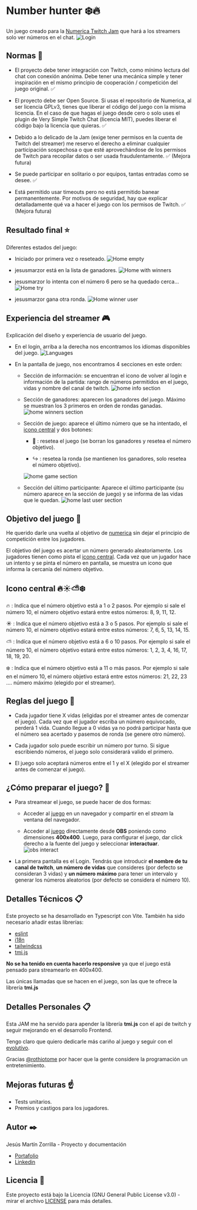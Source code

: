 # Number hunter :snowflake::fire:

Un juego creado para la [Numerica Twitch Jam](https://itch.io/jam/numerica-twitch-jam) que hará a los streamers solo ver números en el chat.
    ![Login](docs/login.png)

## Normas :page_with_curl:

- El proyecto debe tener integración con Twitch, como mínimo lectura del chat con conexión anónima. Debe tener una mecánica simple y tener inspiración en el mismo principio de cooperación / competición del juego original. :white_check_mark:

- El proyecto debe ser Open Source. Si usas el repositorio de Numerica, al ser licencia GPLv3, tienes que liberar el código del juego con la misma licencia. En el caso de que hagas el juego desde cero o solo uses el plugin de Very Simple Twitch Chat (licencia MIT), puedes liberar el código bajo la licencia que quieras. :white_check_mark:

- Debido a lo delicado de la Jam (exige tener permisos en la cuenta de Twitch del streamer) me reservo el derecho a eliminar cualquier participación sospechosa o que esté aprovechándose de los permisos de Twitch para recopilar datos o ser usada fraudulentamente. :white_check_mark: (Mejora futura)

- Se puede participar en solitario o por equipos, tantas entradas como se desee. :white_check_mark:

- Está permitido usar timeouts pero no está permitido banear permanentemente. Por motivos de seguridad, hay que explicar detalladamente qué va a hacer el juego con los permisos de Twitch. :white_check_mark: (Mejora futura)

## Resultado final :star:

Diferentes estados del juego:

- Iniciado por primera vez o reseteado.
    ![Home empty](docs/homeEmpty.png)

- jesusmarzor está en la lista de ganadores.
    ![Home with winners](docs/homeWithWinners.png)

- jesusmarzor lo intenta con el número 6 pero se ha quedado cerca...
    ![Home try](docs/homeTry.png)

- jesusmarzor gana otra ronda.
    ![Home winner user](docs/homeWinner.png)

## Experiencia del streamer :video_game:

Explicación del diseño y experiencia de usuario del juego.

- En el login, arriba a la derecha nos encontramos los idiomas disponibles del juego.
    ![Languages](docs/languages.png)

- En la pantalla de juego, nos encontramos 4 secciones en este orden:
    - Sección de información: se encuentran el icono de volver al login e información de la partida: rango de números permitidos en el juego, vidas y nombre del canal de twitch.
        ![home info section](docs/homeSection1.png)

    - Sección de ganadores: aparecen los ganadores del juego. Máximo se muestran los 3 primeros en orden de rondas ganadas.
        ![home winners section](docs/homeSection2.png)

    - Sección de juego: aparece el último número que se ha intentado, el [icono central](#icono-central-firesunnypartly_sunnysnowflake) y dos botones:
        - :arrows_counterclockwise: : resetea el juego (se borran los ganadores y resetea el número objetivo).

        - :arrow_right_hook: : resetea la ronda (se mantienen los ganadores, solo resetea el número objetivo).

        ![home game section](docs/homeSection3.png)
    
    - Sección del último participante: Aparece el último participante (su número aparece en la sección de juego) y se informa de las vidas que le quedan.
        ![home last user section](docs/homeSection4.png)

## Objetivo del juego :dart:

He querido darle una vuelta al objetivo de [numerica](https://github.com/rothiotome/numerica-twitch) sin dejar el principio de competición entre los jugadores.

El objetivo del juego es acertar un número generado aleatoriamente. Los jugadores tienen como pista el [icono central](#icono-central-firesunnypartly_sunnysnowflake). Cada vez que un jugador hace un intento y se pinta el número en pantalla, se muestra un icono que informa la cercanía del número objetivo.

## Icono central :fire::sunny::partly_sunny::snowflake:

:fire: : Indíca que el número objetivo está a 1 o 2 pasos. Por ejemplo si sale el número 10, el número objetivo estará entre estos números: 8, 9, 11, 12.

:sunny: : Indíca que el número objetivo está a 3 o 5 pasos. Por ejemplo si sale el número 10, el número objetivo estará entre estos números: 7, 6, 5, 13, 14, 15.

:partly_sunny: : Indíca que el número objetivo está a 6 o 10 pasos. Por ejemplo si sale el número 10, el número objetivo estará entre estos números: 1, 2, 3, 4, 16, 17, 18, 19, 20.

:snowflake: : Indíca que el número objetivo está a 11 o más pasos. Por ejemplo si sale en el número 10, el número objetivo estará entre estos números: 21, 22, 23 .... número máximo (elegido por el streamer).

## Reglas del juego :memo:

- Cada jugador tiene X vidas (eligidas por el streamer antes de comenzar el juego). Cada vez que el jugador escriba un número equivocado, perderá 1 vida. Cuando llegue a 0 vidas ya no podrá participar hasta que el número sea acertado y pasemos de ronda (se genere otro número).

- Cada jugador solo puede escribir un número por turno. Si sigue escribiendo números, el juego solo considerará valido el primero.

- El juego solo aceptará números entre el 1 y el X (elegido por el streamer antes de comenzar el juego).

## ¿Cómo preparar el juego? :rocket:

- Para streamear el juego, se puede hacer de dos formas:
    - Acceder al [juego](https://numberhunter.vercel.app) en un navegador y compartir en el *stream* la ventana del navegador.

    - Acceder al [juego](https://numberhunter.vercel.app) directamente desde **OBS**  poniendo como dimensiones **400x400**. Luego, para configurar el juego, dar click derecho a la fuente del juego y seleccionar **interactuar**.
        ![obs interact](docs/obsInteract.png)

- La primera pantalla es el Login. Tendrás que introducir **el nombre de tu canal de twitch**, **un número de vidas** que consideres (por defecto se consideran 3 vidas) y **un número máximo** para tener un intervalo y generar los números aleatorios (por defecto se considera el número 10).

## Detalles Técnicos 📋

Este proyecto se ha desarrollado en Typescript con Vite. También ha sido necesario añadir estas librerías:

- [eslint](https://eslint.org/)
- [i18n](https://www.npmjs.com/package/i18n)
- [tailwindcss](https://tailwindcss.com/)
- [tmi.js](https://tmijs.com/)

**No se ha tenido en cuenta hacerlo responsive** ya que el juego está pensado para streamearlo en 400x400.

Las únicas llamadas que se hacen en el juego, son las que te ofrece la librería **tmi.js**

## Detalles Personales :clipboard:

Esta JAM me ha servido para apender la librería **tmi.js** con el api de twitch y seguir mejorando en el desarrollo Frontend.

Tengo claro que quiero dedicarle más cariño al juego y seguir con el [evolutivo](#mejoras-futuras-point_up).

Gracias [@rothiotome](https://github.com/rothiotome) por hacer que la gente considere la programación un entretenimiento.

## Mejoras futuras :point_up:

- Tests unitarios.
- Premios y castigos para los jugadores.

## Autor ✒️
Jesús Martín Zorrilla - Proyecto y documentación
- [Portafolio](https://jesusmarzor.vercel.app)
- [Linkedin](https://linkedin.com/in/jesusmarzor)

## Licencia 📄
Este proyecto está bajo la Licencia (GNU General Public License v3.0) - mirar el archivo [LICENSE](LICENSE) para más detalles.